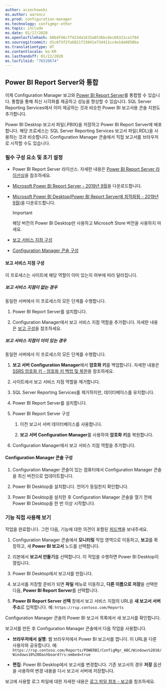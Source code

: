 ```yaml
---
author: aczechowski
ms.author: aaroncz
ms.prod: configuration-manager
ms.technology: configmgr-other
ms.topic: include
ms.date: 01/17/2020
ms.openlocfilehash: b0bdf46cff423da1633a053bbcdec66321ca1f8d
ms.sourcegitcommit: d1c6f3f2fa6821f15041e73d411cc4e1de0850ba
ms.translationtype: HT
ms.contentlocale: ko-KR
ms.lasthandoff: 01/22/2020
ms.locfileid: "76520674"
---
```

## <a name="bkmk_powerbi"></a> Power BI Report Server와 통합

<!--3721603-->

이제 Configuration Manager 보고와 [Power BI Report Server](https://docs.microsoft.com/power-bi/report-server/get-started)를 통합할 수 있습니다. 통합을 통해 최신 시각화를 제공하고 성능을 향상할 수 있습니다. SQL Server Reporting Services에서 이미 제공하는 것과 비슷한 Power BI 보고서용 콘솔 지원도 추가합니다.

Power BI Desktop 보고서 파일(.PBIX)을 저장하고 Power BI Report Server에 배포합니다. 해당 프로세스는 SQL Server Reporting Services 보고서 파일(.RDL)을 사용하는 것과 비슷합니다. Configuration Manager 콘솔에서 직접 보고서를 브라우저로 시작할 수도 있습니다.

### <a name="prerequisites-and-initial-setup"></a>필수 구성 요소 및 초기 설정

- Power BI Report Server 라이선스. 자세한 내용은 [Power BI Report Server 라이선싱](https://docs.microsoft.com/power-bi/report-server/get-started#licensing-power-bi-report-server)을 참조하세요.

- [Microsoft Power BI Report Server - 2019년 9월](https://www.microsoft.com/download/details.aspx?id=57270)을 다운로드합니다.

- [Microsoft Power BI Desktop(Power BI Report Server에 최적화됨 - 2019년 9월)](https://www.microsoft.com/download/details.aspx?id=57271)을 다운로드합니다.

    > [!IMPORTANT]
    > 해당 버전의 Power BI Desktop만 사용하고 Microsoft Store 버전을 사용하지 마세요.

- [보고 서비스 지점 구성](#bkmk_powerbi-rsp)

- [Configuration Manager 콘솔 구성](#bkmk_powerbi-console)

#### <a name="bkmk_powerbi-rsp"></a> 보고 서비스 지점 구성

이 프로세스는 사이트에 해당 역할이 이미 있는지 여부에 따라 달라집니다.

##### <a name="if-you-dont-have-a-reporting-services-point"></a>보고 서비스 지점이 없는 경우

동일한 서버에서 이 프로세스의 모든 단계를 수행합니다.

1. Power BI Report Server를 설치합니다.

2. Configuration Manager에서 보고 서비스 지점 역할을 추가합니다. 자세한 내용은 [보고 구성](/configmgr/core/servers/manage/configuring-reporting)을 참조하세요.

##### <a name="if-you-already-have-a-reporting-services-point"></a>보고 서비스 지점이 이미 있는 경우

동일한 서버에서 이 프로세스의 모든 단계를 수행합니다.

1. **보고 서버 Configuration Manager**에서 **암호화 키**를 백업합니다. 자세한 내용은 [SSRS 암호화 키 - 암호화 키 백업 및 복원](https://docs.microsoft.com/sql/reporting-services/install-windows/ssrs-encryption-keys-back-up-and-restore-encryption-keys)을 참조하세요.

1. 사이트에서 보고 서비스 지점 역할을 제거합니다.

1. SQL Server Reporting Services를 제거하지만, 데이터베이스를 유지합니다.

1. Power BI Report Server를 설치합니다.

1. Power BI Report Server 구성

    1. 이전 보고서 서버 데이터베이스를 사용합니다.

    1. **보고 서버 Configuration Manager**를 사용하여 **암호화 키**를 복원합니다.

1. Configuration Manager에서 보고 서비스 지점 역할을 추가합니다.

#### <a name="bkmk_powerbi-console"></a> Configuration Manager 콘솔 구성

1. Configuration Manager 콘솔이 있는 컴퓨터에서 Configuration Manager 콘솔을 최신 버전으로 업데이트합니다.

1. Power BI Desktop을 설치합니다. 언어가 동일한지 확인합니다.

1. Power BI Desktop을 설치한 후 Configuration Manager 콘솔을 열기 전에 Power BI Desktop을 한 번 이상 시작합니다.

### <a name="try-it-out"></a>기능 직접 사용해 보기

작업을 완료합니다. 그런 다음, 기능에 대한 의견이 포함된 [피드백](/configmgr/core/understand/find-help#product-feedback)을 보내주세요.

1. Configuration Manager 콘솔에서 **모니터링** 작업 영역으로 이동하고, **보고**를 확장하고, 새 **Power BI 보고서** 노드를 선택합니다.

1. 리본에서 **보고서 만들기**를 선택합니다. 이 작업을 수행하면 Power BI Desktop이 열립니다.

1. Power BI Desktop에서 보고서를 만듭니다.

1. 보고서를 저장할 준비가 되면 **파일** 메뉴로 이동하고, **다른 이름으로 저장**을 선택한 다음, **Power BI Report Server**를 선택합니다.

1. **Power BI Report Server 선택** 창에서 보고 서비스 지점의 URL을 **새 보고서 서버 주소**로 입력합니다. 예: `https://rsp.contoso.com/Reports`

Configuration Manager 콘솔의 Power BI 보고서 목록에서 새 보고서를 확인합니다.

보고서를 만든 후 Configuration Manager 콘솔에서 다음 작업을 사용합니다.

- **브라우저에서 실행**: 웹 브라우저에서 Power BI 보고서를 엽니다. 이 URL을 다른 사용자와 공유합니다. 예: `https://rsp.contoso.com/Reports/POWERBI/ConfigMgr_ABC/Windows%2010/Windows10%20Dashboard?rs:embed=true`

- **편집**: Power BI Desktop에서 보고서를 변경합니다. 기존 보고서의 경우 **저장** 옵션을 사용하여 변경 내용을 다시 보고서 서버에 저장합니다.

보고에 사용할 로그 파일에 대한 자세한 내용은 [로그 파일 참조 - 보고](/configmgr/core/plan-design/hierarchy/log-files#BKMK_ReportLog)를 참조하세요.

